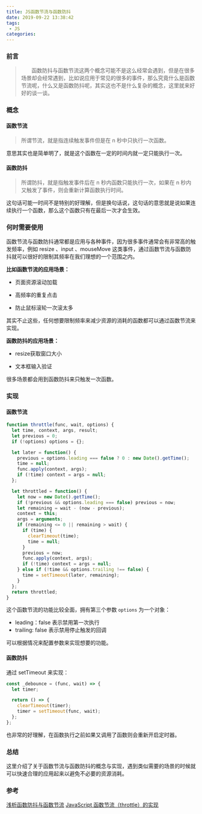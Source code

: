 ```yaml
---
title: JS函数节流与函数防抖
date: 2019-09-22 13:38:42
tags:
 - JS
categories:
---
```

### 前言
> &nbsp;&nbsp;&nbsp;&nbsp;&nbsp;&nbsp;&nbsp;函数防抖与函数节流这两个概念可能不是这么经常会遇到，但是在很多场景却会经常遇到，比如说应用于常见的很多的事件，那么究竟什么是函数节流呢，什么又是函数防抖呢，其实这也不是什么复杂的概念，这里就来好好的谈一谈。
<!-- more -->

### 概念
#### 函数节流
>所谓节流，就是指连续触发事件但是在 n 秒中只执行一次函数。

意思其实也是简单明了，就是这个函数在一定的时间内就一定只能执行一次。


#### 函数防抖
>所谓防抖，就是指触发事件后在 n 秒内函数只能执行一次，如果在 n 秒内又触发了事件，则会重新计算函数执行时间。

这句话可能一时间不是特别的好理解，但是换句话说，这句话的意思就是说如果连续执行一个函数，那么这个函数只有在最后一次才会生效。

### 何时需要使用
函数节流与函数防抖通常都是应用与各种事件，因为很多事件通常会有非常高的触发频率，例如 resize 、input 、mouseMove 这类事件，通过函数节流与函数防抖就可以很好的限制其频率在我们理想的一个范围之内。

**比如函数节流的应用场景：**
+ 页面资源滚动加载

+ 高频率的重复点击

+ 防止鼠标滚轮一次滚太多

其实不止这些，任何想要限制频率来减少资源的消耗的函数都可以通过函数节流来实现。

**函数防抖的应用场景：**
+ resize获取窗口大小

+ 文本框输入验证

很多场景都会用到函数防抖来只触发一次函数。

### 实现
#### 函数节流

```js
function throttle(func, wait, options) {
  let time, context, args, result;
  let previous = 0;
  if (!options) options = {};

  let later = function() {
    previous = options.leading === false ? 0 : new Date().getTime();
    time = null;
    func.apply(context, args);
    if (!time) context = args = null;
  };

  let throttled = function() {
    let now = new Date().getTime();
    if (!previous && options.leading === false) previous = now;
    let remaining = wait - (now - previous);
    context = this;
    args = arguments;
    if (remaining <= 0 || remaining > wait) {
      if (time) {
        clearTimeout(time);
        time = null;
      }
      previous = now;
      func.apply(context, args);
      if (!time) context = args = null;
    } else if (!time && options.trailing !== false) {
      time = setTimeout(later, remaining);
    }
  };
  return throttled;
}
```
这个函数节流的功能比较全面，拥有第三个参数 ``options`` 为一个对象：
+ leading：false 表示禁用第一次执行
+ trailing: false 表示禁用停止触发的回调

可以根据情况来配置参数来实现想要的功能。

#### 函数防抖
通过 setTimeout 来实现：
```js
const _debounce = (func, wait) => {
  let timer;

  return () => {
    clearTimeout(timer);
    timer = setTimeout(func, wait);
  };
};
```
也非常的好理解，在函数执行之前如果又调用了函数则会重新开启定时器。


### 总结
这里介绍了关于函数节流与函数防抖的概念与实现，遇到类似需要的场景的时候就可以快速合理的应用起来以避免不必要的资源消耗。


### 参考
<a href="https://www.jianshu.com/p/f9f6b637fd6c">浅析函数防抖与函数节流</a>
<a href="https://blog.csdn.net/beijiyang999/article/details/79836463">JavaScript 函数节流（throttle）的实现</a>


